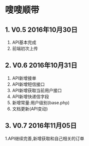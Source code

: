# 嗖嗖顺带


## 1. V0.5 2016年10月30日
1. API基本完成
2. 前端初次上传

## 2. V0.6 2016年10月31日
1. API新增接单
2. API新增短信接口
3. API新增获取当前用户接口
1. API新增快递信字段
4. 新增常量:用户级别(base.php)
5. 文档更新(API变动)

## 3. V0.7 2016年11月05日
1.API继续完善,新增获取和自己相关的订单
